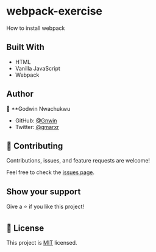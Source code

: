 # webpack-exercise
How to install webpack

## Built With

- HTML
- Vanilla JavaScript
- Webpack

## Author

👤 **Godwin Nwachukwu

- GitHub: [@Gnwin](https://github.com/gnwin)
- Twitter: [@gmarxr](https://twitter.com/gmarxr)

## 🤝 Contributing

Contributions, issues, and feature requests are welcome!

Feel free to check the [issues page](../../issues/).

## Show your support

Give a ⭐️ if you like this project!

## 📝 License

This project is [MIT](./MIT.md) licensed.